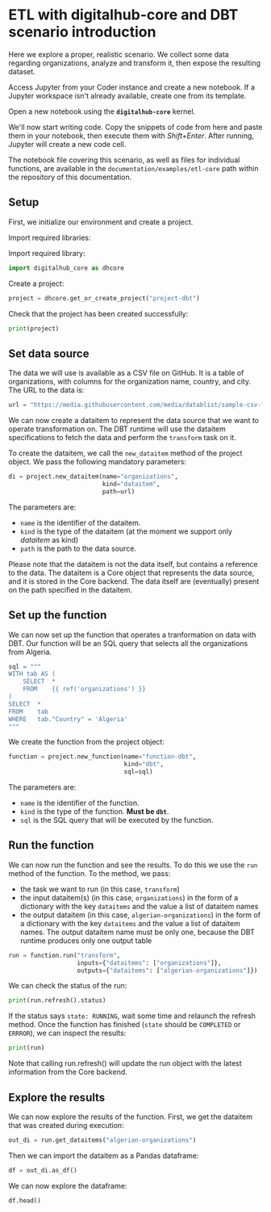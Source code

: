 # ETL with digitalhub-core and DBT scenario introduction

Here we explore a proper, realistic scenario. We collect some data regarding organizations, analyze and transform it, then expose the resulting dataset.

Access Jupyter from your Coder instance and create a new notebook. If a Jupyter workspace isn't already available, create one from its template.

Open a new notebook using the **`digitalhub-core`** kernel.

We'll now start writing code. Copy the snippets of code from here and paste them in your notebook, then execute them with *Shift+Enter*. After running, Jupyter will create a new code cell.

The notebook file covering this scenario, as well as files for individual functions, are available in the `documentation/examples/etl-core` path within the repository of this documentation.

## Setup

First, we initialize our environment and create a project.

Import required libraries:

Import required library:

```python
import digitalhub_core as dhcore
```

Create a project:

``` python
project = dhcore.get_or_create_project("project-dbt")
```

Check that the project has been created successfully:

``` python
print(project)
```

## Set data source

The data we will use is available as a CSV file on GitHub. It is a table of organizations, with columns for the organization name, country, and city.
The URL to the data is:

```python
url = "https://media.githubusercontent.com/media/datablist/sample-csv-files/main/files/organizations/organizations-1000.csv"
```

We can now create a dataitem to represent the data source that we want to operate transformation on. The DBT runtime will use the dataitem specifications to fetch the data and perform the `transform` task on it.

To create the dataitem, we call the `new_dataitem` method of the project object. We pass the following mandatory parameters:

```python
di = project.new_dataitem(name="organizations",
                          kind="dataitem",
                          path=url)
```

The parameters are:

- `name` is the identifier of the dataitem.
- `kind` is the type of the dataitem (at the moment we support only *dataitem* as kind)
- `path` is the path to the data source.

Please note that the dataitem is not the data itself, but contains a reference to the data. The dataitem is a Core object that represents the data source, and it is stored in the Core backend. The data itself are (eventually) present on the path specified in the dataitem.

## Set up the function

We can now set up the function that operates a tranformation on data with DBT.
Our function will be an SQL query that selects all the organizations from Algeria.

``` python
sql = """
WITH tab AS (
    SELECT  *
    FROM    {{ ref('organizations') }}
)
SELECT  *
FROM    tab
WHERE   tab."Country" = 'Algeria'
"""
```

We create the function from the project object:

``` python
function = project.new_function(name="function-dbt",
                                kind="dbt",
                                sql=sql)
```

The parameters are:

- `name` is the identifier of the function.
- `kind` is the type of the function. **Must be `dbt`**.
- `sql` is the SQL query that will be executed by the function.

## Run the function

We can now run the function and see the results. To do this we use the `run` method of the function. To the method, we pass:

- the task we want to run (in this case, `transform`)
- the input dataitem(s) (in this case, `organizations`) in the form of a dictionary with the key `dataitems` and the value a list of dataitem names
- the output dataitem (in this case, `algerian-organizations`) in the form of a dictionary with the key `dataitems` and the value a list of dataitem names. The output dataitem name must be only one, because the DBT runtime produces only one output table

``` python
run = function.run("transform",
                   inputs={"dataitems": ["organizations"]},
                   outputs={"dataitems": ["algerian-organizations"]})
```

We can check the status of the run:

```python
print(run.refresh().status)
```

If the status says `state: RUNNING`, wait some time and relaunch the refresh method. Once the function has finished (`state` should be `COMPLETED` or `ERRROR`), we can inspect the results:

```python
print(run)
```

Note that calling run.refresh() will update the run object with the latest information from the Core backend.

## Explore the results

We can now explore the results of the function.
First, we get the dataitem that was created during execution:

``` python
out_di = run.get_dataitems("algerian-organizations")
```

Then we can import the dataitem as a Pandas dataframe:

``` python
df = out_di.as_df()
```

We can now explore the dataframe:

``` python
df.head()
```
